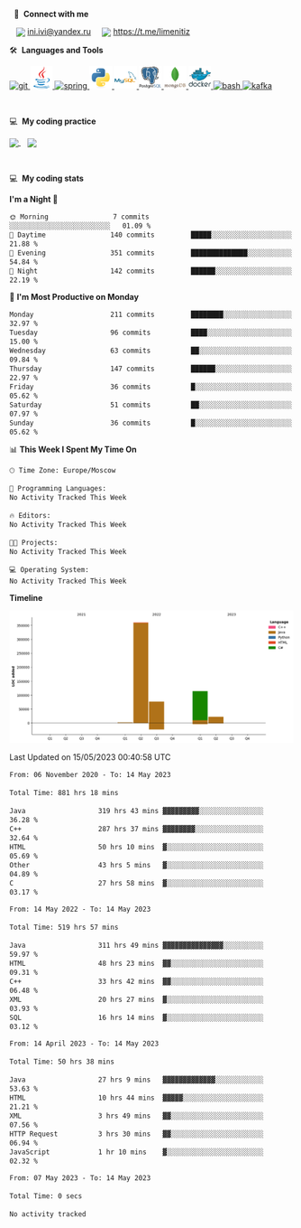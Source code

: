 <!-- https://github.com/lowlighter/metrics -->
<!-- https://www.vectorlogo.zone/ -->
<!-- https://www.svgrepo.com/ -->

&nbsp; 🔗 &nbsp;**Connect with me**
&nbsp; <p align="left">
        &nbsp;&nbsp;
        <span>
            <img align="center"
                src="https://user-images.githubusercontent.com/60324635/179626886-1219e9ee-75c0-42ed-a26b-d4ef24ed306c.svg"
                height="30px"/>
            ini.ivi@yandex.ru
        </span>
        &nbsp;&nbsp;&nbsp;
        <span>
            <img align="center"
                    src="https://user-images.githubusercontent.com/60324635/179626979-f490e684-520a-46a3-9f2e-1b3d291b8372.svg"
                    height="30px"/>
            https://t.me/limenitiz
        </span>
</p>

<!-- 
![Metrics](/github-metrics.svg)
<br>

![Wwakatime stats](https://github-readme-stats-taupe-two.vercel.app/api/wakatime?username=limenitiz&hide_title=true&hide_border=true&langs_count=5&bg_color=00000000&text_color=777) 
-->

🛠️ &nbsp;**Languages and Tools**
<p align="left">
    <a href="https://git-scm.com/" target="_blank" rel="noreferrer">
        <img src="https://www.vectorlogo.zone/logos/git-scm/git-scm-icon.svg"
            alt="git" width="40" height="40" />
    </a>
    <a href="https://www.java.com" target="_blank" rel="noreferrer"> <img
            src="https://raw.githubusercontent.com/devicons/devicon/master/icons/java/java-original.svg"
            alt="java" width="40" height="40" /> </a>
    <a href="https://spring.io/" target="_blank" rel="noreferrer">
        <img src="https://www.vectorlogo.zone/logos/springio/springio-icon.svg"
            alt="spring" width="40" height="40" />
    </a>
    <a href="https://www.python.org" target="_blank" rel="noreferrer">
        <img src="https://raw.githubusercontent.com/devicons/devicon/master/icons/python/python-original.svg"
            alt="python" width="40" height="40" />
    </a>
    <a href="https://www.mysql.com/" target="_blank" rel="noreferrer">
        <img src="https://raw.githubusercontent.com/devicons/devicon/master/icons/mysql/mysql-original-wordmark.svg"
            alt="mysql" width="40" height="40" />
    </a>
    <a href="https://www.postgresql.org" target="_blank" rel="noreferrer">
        <img src="https://raw.githubusercontent.com/devicons/devicon/master/icons/postgresql/postgresql-original-wordmark.svg"
            alt="postgresql" width="40" height="40" />
    </a>
    <a href="https://www.mongodb.com/" target="_blank" rel="noreferrer">
        <img src="https://raw.githubusercontent.com/devicons/devicon/master/icons/mongodb/mongodb-original-wordmark.svg"
            alt="mongodb" width="40" height="40" />
    </a>
    <a href="https://www.docker.com/" target="_blank" rel="noreferrer">
        <img src="https://raw.githubusercontent.com/devicons/devicon/master/icons/docker/docker-original-wordmark.svg"
            alt="docker" width="40" height="40" />
    </a>
    <a href="https://www.gnu.org/software/bash/" target="_blank" rel="noreferrer">
        <img src="https://www.vectorlogo.zone/logos/gnu_bash/gnu_bash-icon.svg"
            alt="bash" width="40" height="40" />
    </a>
    <a href="https://kafka.apache.org/" target="_blank" rel="noreferrer">
        <img src="https://www.vectorlogo.zone/logos/apache_kafka/apache_kafka-icon.svg"
            alt="kafka" width="40" height="40" />
    </a>
</p>
<br>

💻 &nbsp;**My coding practice**
<p align="left">
    <a href="https://www.leetcode.com/limenitiz" target="blank"><img align="center"
            src="https://upload.wikimedia.org/wikipedia/commons/0/0a/LeetCode_Logo_black_with_text.svg"
            height="40"/>
    </a>
    &nbsp;&nbsp;
    <a href="https://www.hackerrank.com/limenitiz" target="blank"><img align="center"
            src="https://d1ka33fs6lvw5x.cloudfront.net/hackerrank/assets/styleguide/logo_wordmark-f5c5eb61ab0a154c3ed9eda24d0b9e31.svg"
            height="40"/>
    </a>
</p>

<br>


💻 &nbsp;**My coding stats**

<!--START_SECTION:waka-readme-stats-total-->
**I'm a Night 🦉** 

```text
🌞 Morning                7 commits           ░░░░░░░░░░░░░░░░░░░░░░░░░   01.09 % 
🌆 Daytime                140 commits         █████░░░░░░░░░░░░░░░░░░░░   21.88 % 
🌃 Evening                351 commits         ██████████████░░░░░░░░░░░   54.84 % 
🌙 Night                  142 commits         ██████░░░░░░░░░░░░░░░░░░░   22.19 % 
```
📅 **I'm Most Productive on Monday** 

```text
Monday                   211 commits         ████████░░░░░░░░░░░░░░░░░   32.97 % 
Tuesday                  96 commits          ████░░░░░░░░░░░░░░░░░░░░░   15.00 % 
Wednesday                63 commits          ██░░░░░░░░░░░░░░░░░░░░░░░   09.84 % 
Thursday                 147 commits         ██████░░░░░░░░░░░░░░░░░░░   22.97 % 
Friday                   36 commits          █░░░░░░░░░░░░░░░░░░░░░░░░   05.62 % 
Saturday                 51 commits          ██░░░░░░░░░░░░░░░░░░░░░░░   07.97 % 
Sunday                   36 commits          █░░░░░░░░░░░░░░░░░░░░░░░░   05.62 % 
```


📊 **This Week I Spent My Time On** 

```text
🕑︎ Time Zone: Europe/Moscow

💬 Programming Languages: 
No Activity Tracked This Week

🔥 Editors: 
No Activity Tracked This Week

🐱‍💻 Projects: 
No Activity Tracked This Week

💻 Operating System: 
No Activity Tracked This Week
```

**Timeline**

![Lines of Code chart](https://raw.githubusercontent.com/limenitiz/limenitiz/master/assets/bar_graph.png)


 Last Updated on 15/05/2023 00:40:58 UTC
<!--END_SECTION:waka-readme-stats-total-->

<!--START_SECTION:wakaReadmeTotal-->

```text
From: 06 November 2020 - To: 14 May 2023

Total Time: 881 hrs 18 mins

Java                  319 hrs 43 mins ▓▓▓▓▓▓▓▓▓░░░░░░░░░░░░░░░░   36.28 %
C++                   287 hrs 37 mins ▓▓▓▓▓▓▓▓░░░░░░░░░░░░░░░░░   32.64 %
HTML                  50 hrs 10 mins  ▓░░░░░░░░░░░░░░░░░░░░░░░░   05.69 %
Other                 43 hrs 5 mins   ▓░░░░░░░░░░░░░░░░░░░░░░░░   04.89 %
C                     27 hrs 58 mins  ▓░░░░░░░░░░░░░░░░░░░░░░░░   03.17 %
```

<!--END_SECTION:wakaReadmeTotal-->

<!--START_SECTION:wakaReadmeYear-->

```text
From: 14 May 2022 - To: 14 May 2023

Total Time: 519 hrs 57 mins

Java                  311 hrs 49 mins ▓▓▓▓▓▓▓▓▓▓▓▓▓▓▓░░░░░░░░░░   59.97 %
HTML                  48 hrs 23 mins  ▓▓░░░░░░░░░░░░░░░░░░░░░░░   09.31 %
C++                   33 hrs 42 mins  ▓▓░░░░░░░░░░░░░░░░░░░░░░░   06.48 %
XML                   20 hrs 27 mins  ▓░░░░░░░░░░░░░░░░░░░░░░░░   03.93 %
SQL                   16 hrs 14 mins  ▓░░░░░░░░░░░░░░░░░░░░░░░░   03.12 %
```

<!--END_SECTION:wakaReadmeYear-->

<!--START_SECTION:wakaReadmeMonth-->

```text
From: 14 April 2023 - To: 14 May 2023

Total Time: 50 hrs 38 mins

Java                  27 hrs 9 mins   ▓▓▓▓▓▓▓▓▓▓▓▓▓░░░░░░░░░░░░   53.63 %
HTML                  10 hrs 44 mins  ▓▓▓▓▓░░░░░░░░░░░░░░░░░░░░   21.21 %
XML                   3 hrs 49 mins   ▓▓░░░░░░░░░░░░░░░░░░░░░░░   07.56 %
HTTP Request          3 hrs 30 mins   ▓▓░░░░░░░░░░░░░░░░░░░░░░░   06.94 %
JavaScript            1 hr 10 mins    ▓░░░░░░░░░░░░░░░░░░░░░░░░   02.32 %
```

<!--END_SECTION:wakaReadmeMonth-->

<!--START_SECTION:wakaReadmeWeek-->

```text
From: 07 May 2023 - To: 14 May 2023

Total Time: 0 secs

No activity tracked
```

<!--END_SECTION:wakaReadmeWeek-->

